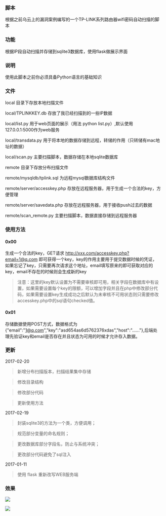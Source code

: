 ### 脚本
根据之前乌云上的漏洞案例编写的一个TP-LINK系列路由器wifi密码自动扫描的脚本
### 功能
根据IP段自动扫描并存储到sqlite3数据库，使用flask做展示界面
### 说明
使用此脚本之前你必须具备Python语言的基础知识
### 文件
local 目录下存放本地扫描文件

local/TPLINKKEY.db 存放了我已经扫描到的一些IP数据

local/list.py 用于web页面的展示（用法 python list.py）,默认使用127.0.0.1:5000作为web服务

local/transdata.py 用于将本地的数据存储到远程，转储的作用（只转储有mac地址的数据）

local/scan.py 主要扫描脚本，数据存储在本地sqlite数据库

remote 目录下存放分布扫描文件

remote/mysqldb/tplink.sql 为远程mysql数据库结构文件

remote/server/accesskey.php 存放在远程服务器，用于生成一个合法的key，方便管理

remote/server/savedata.php 存放在远程服务器，用于接收push过去的数据

remote/scan_remote.py 主要扫描脚本，数据直接存储到远程服务器
### 使用方法
#### 0x00

生成一个合法的key，GET请求 http://xxx.com/accesskey.php?email=1@q.com 即可获得一个key，key的作用主要用于提交数据时候的凭证，如果忘记了key，只需要再次请求这个地址，email填写原来的即可获取对应的key，email不存在的时候则会生成新的key
> 注意：这里的key默认设置为不需要审核即可用，相关字段在数据库中有设置，如果需要设置每个key的限额，可以增加字段并且在php中修改部分代码，如果需要设置key生成成功之后默认为未审核不可用状态则只需要修改accesskey.php中的sql语句checked值。

#### 0x01

存储数据使用POST方式，数据格式为{"email":"1@q.com","key":"asd654as6d5762376xdas","host":"......"},后端处理先验证key和email是否存在并且状态为可用的时候才允许存入数据。

### 更新
2017-02-20
> 新增分布扫描版本，扫描结果集中存储

> 修改目录结构

> 修改部分代码

> 更新使用方法

2017-02-19
> 封装sqlite3的方法为一个类，方便调用；

> 规范部分变量的命名规则；

> 更改数据库部分字段名，防止与系统冲突；

> 更改部分代码避免了sql注入

2017-01-11

> 使用 flask 重新改写WEB服务端

### 效果
![](https://raw.githubusercontent.com/kbdancer/TPLINKKEY/master/screencut/web.png)

![](https://raw.githubusercontent.com/kbdancer/TPLINKKEY/master/screencut/terminator.png)
